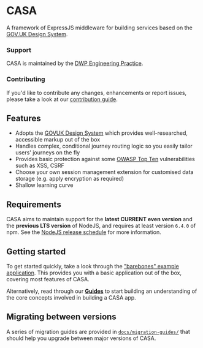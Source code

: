 # CASA 

A framework of ExpressJS middleware for building services based on the [GOV.UK Design System](https://design-system.service.gov.uk/).

### Support

CASA is maintained by the [DWP Engineering Practice](mailto:open-source@engineering.digital.dwp.gov.uk).

### Contributing

If you'd like to contribute any changes, enhancements or report issues, please take a look at our [contribution guide](CONTRIBUTING.md).

## Features

* Adopts the [GOVUK Design System](https://design-system.service.gov.uk/) which provides well-researched, accessible markup out of the box
* Handles complex, conditional journey routing logic so you easily tailor users' journeys on the fly
* Provides basic protection against some [OWASP Top Ten](https://www.owasp.org/index.php/Category:OWASP_Top_Ten_Project) vulnerabilities such as XSS, CSRF
* Choose your own session management extension for customised data storage (e.g. apply encryption as required)
* Shallow learning curve

## Requirements

CASA aims to maintain support for the **latest CURRENT even version** and the **previous LTS version** of NodeJS, and requires at least version `6.4.0` of npm. See the [NodeJS release schedule](https://nodejs.org/en/about/releases/) for more information.

## Getting started

To get started quickly, take a look through the ["barebones" example application](examples/barebones/). This provides you with a basic application out of the box, covering most features of CASA.

Alternatively, read through our **[Guides](docs/guide.md)** to start building an understanding of the core concepts involved in building a CASA app.

## Migrating between versions

A series of migration guides are provided in [`docs/migration-guides/`](docs/migration-guides/) that should help you upgrade between major versions of CASA.
